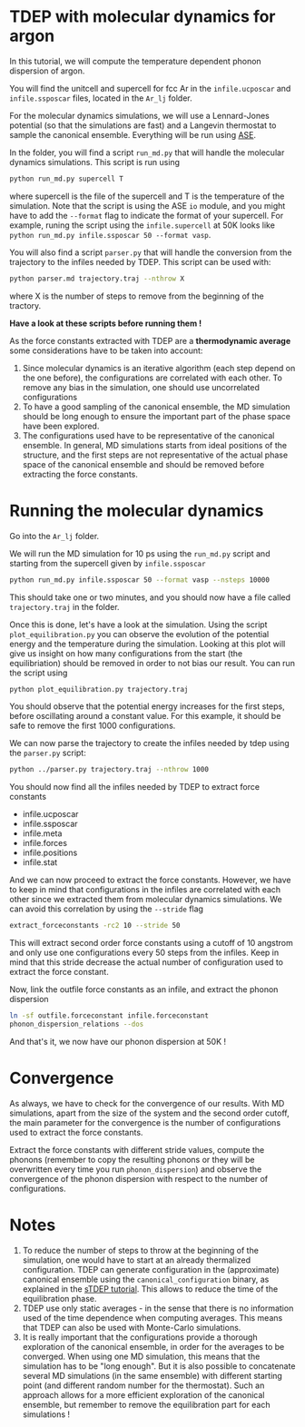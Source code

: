 TDEP with molecular dynamics for argon
===

In this tutorial, we will compute the temperature dependent phonon dispersion of argon.

You will find the unitcell and supercell for fcc Ar in the `infile.ucposcar` and `infile.ssposcar` files, located in the `Ar_lj` folder. 

For the molecular dynamics simulations, we will use a Lennard-Jones potential (so that the simulations are fast) and a Langevin thermostat to sample the canonical ensemble.
Everything will be run using [ASE](https://wiki.fysik.dtu.dk/ase/ase/md.html).

In the folder, you will find a script `run_md.py` that will handle the molecular dynamics simulations.
This script is run using
```bash
python run_md.py supercell T
```
where supercell is the file of the supercell and T is the temperature of the simulation.
Note that the script is using the ASE `io` module, and you might have to add the `--format` flag to indicate the format of your supercell.
For example, runing the script using the `infile.supercell` at 50K looks like `python run_md.py infile.ssposcar 50 --format vasp`. 

You will also find a script `parser.py` that will handle the conversion from the trajectory to the infiles needed by TDEP.
This script can be used with:
```bash
python parser.md trajectory.traj --nthrow X
```
where X is the number of steps to remove from the beginning of the tractory.

**Have a look at these scripts before running them !**

As the force constants extracted with TDEP are a **thermodynamic average** some considerations have to be taken into account:
1. Since molecular dynamics is an iterative algorithm (each step depend on the one before), the configurations are correlated with each other. To remove any bias in the simulation, one should use uncorrelated configurations
2. To have a good sampling of the canonical ensemble, the MD simulation should be long enough to ensure the important part of the phase space have been explored.
3. The configurations used have to be representative of the canonical ensemble. In general, MD simulations starts from ideal positions of the structure, and the first steps are not representative of the actual phase space of the canonical ensemble and should be removed before extracting the force constants.

# Running the molecular dynamics

Go into the `Ar_lj` folder.

We will run the MD simulation for 10 ps using the `run_md.py` script and starting from the supercell given by `infile.ssposcar`
```bash
python run_md.py infile.ssposcar 50 --format vasp --nsteps 10000
```
This should take one or two minutes, and you should now have a file called `trajectory.traj` in the folder.

Once this is done, let's have a look at the simulation.
Using the script `plot_equilibration.py` you can observe the evolution of the potential energy and the temperature during the simulation.
Looking at this plot will give us insight on how many configurations from the start (the equilibriation) should be removed in order to not bias our result.
You can run the script using
```bash
python plot_equilibration.py trajectory.traj
```
You should observe that the potential energy increases for the first steps, before oscillating around a constant value.
For this example, it should be safe to remove the first 1000 configurations.

We can now parse the trajectory to create the infiles needed by tdep using the `parser.py` script:
```bash
python ../parser.py trajectory.traj --nthrow 1000
```
You should now find all the infiles needed by TDEP to extract force constants
- infile.ucposcar
- infile.ssposcar
- infile.meta
- infile.forces
- infile.positions
- infile.stat

And we can now proceed to extract the force constants.
However, we have to keep in mind that configurations in the infiles are correlated with each other since we extracted them from molecular dynamics simulations.
We can avoid this correlation by using the `--stride` flag
```bash
extract_forceconstants -rc2 10 --stride 50
```
This will extract second order force constants using a cutoff of 10 angstrom and only use one configurations every 50 steps from the infiles.
Keep in mind that this stride decrease the actual number of configuration used to extract the force constant.

Now, link the outfile force constants as an infile, and extract the phonon dispersion
```bash
ln -sf outfile.forceconstant infile.forceconstant
phonon_dispersion_relations --dos
```

And that's it, we now have our phonon dispersion at 50K !


# Convergence

As always, we have to check for the convergence of our results.
With MD simulations, apart from the size of the system and the second order cutoff, the main parameter for the convergence is the number of configurations used to extract the force constants.

Extract the force constants with different stride values, compute the phonons (remember to copy the resulting phonons or they will be overwritten every time you run `phonon_dispersion`) and observe the convergence of the phonon dispersion with respect to the number of configurations.

# Notes

1. To reduce the number of steps to throw at the beginning of the simulation, one would have to start at an already thermalized configuration. TDEP can generate configuration in the (approximate) canonical ensemble using the `canonical_configuration` binary, as explained in the [sTDEP tutorial](../../sTDEP). This allows to reduce the time of the equilibration phase.
2. TDEP use only static averages - in the sense that there is no information used of the time dependence when computing averages. This means that TDEP can also be used with Monte-Carlo simulations.
3. It is really important that the configurations provide a thorough exploration of the canonical ensemble, in order for the averages to be converged. When using one MD simulation, this means that the simulation has to be "long enough". But it is also possible to concatenate several MD simulations (in the same ensemble) with different starting point (and different random number for the thermostat). Such an approach allows for a more efficient exploration of the canonical ensemble, but remember to remove the equilibration part for each simulations !
